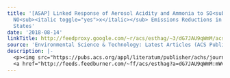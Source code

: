 ```yaml
---
title: '[ASAP] Linked Response of Aerosol Acidity and Ammonia to SO<sub>2</sub> and
  NO<sub><italic toggle="yes">x</italic></sub> Emissions Reductions in the United
  States'
date: '2018-08-14'
linkTitle: http://feedproxy.google.com/~r/acs/esthag/~3/dG7JAU9qWmM/acs.est.8b00711
source: 'Environmental Science & Technology: Latest Articles (ACS Publications)'
description: |-
  <p><img src="https://pubs.acs.org/appl/literatum/publisher/achs/journals/content/esthag/0/esthag.ahead-of-print/acs.est.8b00711/20180814/images/medium/es-2018-00711s_0004.gif" alt="TOC Graphic"/></p><div><cite>Environmental Science & Technology</cite></div><div>DOI: 10.1021/acs.est.8b00711</div><div class="feedflare">
  <a href="http://feeds.feedburner.com/~ff/acs/esthag?a=dG7JAU9qWmM:mWv4W7_RWQA:yIl2AUoC8zA"><img src="http://feeds.feedburner.com/~ff/acs/esthag?d=yIl2AUoC8zA" border="0"></img></a>
---
```

